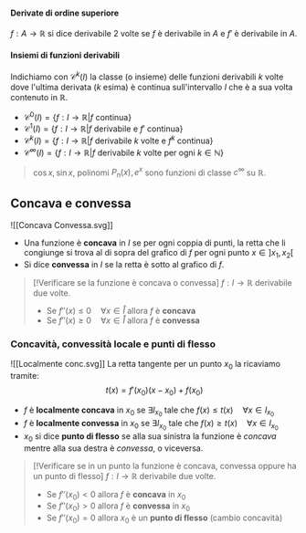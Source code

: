 #### Derivate di ordine superiore
$f: A\to \mathbb{R}$ si dice derivabile 2 volte se $f$ è derivabile in $A$ e $f'$ è derivabile in $A$.

#### Insiemi di funzioni derivabili
Indichiamo con $\mathcal{C}^k(I)$ la classe (o insieme) delle funzioni derivabili $k$ volte dove l'ultima derivata ($k$ esima) è continua sull'intervallo $I$ che è a sua volta contenuto in $\mathbb{R}$.
- $\mathcal{C}^0(I)=\{f: I\to \mathbb{R} | f \text{ continua}\}$
- $\mathcal{C}^1(I)=\{f: I\to \mathbb{R} | f \text{ derivabile e }f' \text{ continua}\}$
- $\mathcal{C}^k(I)=\{f: I\to \mathbb{R} | f \text{ derivabile } k \text{ volte e }f^{k} \text{ continua}\}$
- $\mathcal{C}^\infty(I)=\{f: I\to \mathbb{R} | f \text{ derivabile } k \text{ volte per ogni } k\in\mathbb{N}\}$ 
>$\cos x,\sin x,$ polinomi $P_n(x),e^x$ sono funzioni di classe $c^{\infty}$ su $\mathbb{R}$.

## Concava e convessa
![[Concava Convessa.svg]]
- Una funzione è **concava** in $I$ se per ogni coppia di punti, la retta che li congiunge si trova al di sopra del grafico di $f$ per ogni punto $x\in ]x_1,x_2[$ 
- Si dice **convessa** in $I$ se la retta è sotto al grafico di $f$.

>[!Verificare se la funzione è concava o convessa]
>$f:I\to \mathbb{R}$ derivabile due volte.
>- Se $f''(x)\leq 0 \quad \forall x \in \mathring{I}$ allora $f$ è **concava**
>- Se $f''(x)\geq 0 \quad \forall x \in \mathring{I}$ allora $f$ è **convessa**

### Concavità, convessità locale e punti di flesso
![[Localmente conc.svg]]
La retta tangente per un punto $x_0$ la ricaviamo tramite:
$$t(x)=f'(x_0)(x-x_0)+f(x_0)$$
- $f$ è **localmente concava** in $x_0$ se $\exists I_{x_0}$ tale che $f(x)\leq t(x) \quad \forall x \in I_{x_0}$
- $f$ è **localmente convessa** in $x_0$ se $\exists I_{x_0}$ tale che $f(x)\geq t(x) \quad \forall x \in I_{x_0}$
- $x_0$ si dice **punto di flesso** se alla sua sinistra la funzione è _concava_ mentre alla sua destra è _convessa_, o viceversa.

>[!Verificare se in un punto la funzione è concava, convessa oppure ha un punto di flesso]
>$f:I\to \mathbb{R}$ derivabile due volte.
>- Se $f''(x_0) < 0$ allora $f$ è **concava** in $x_0$
>- Se $f''(x_0) > 0$ allora $f$ è **convessa** in $x_0$
>- Se $f''(x_0) = 0$ allora $x_0$ è un **punto di flesso** (cambio concavità)
